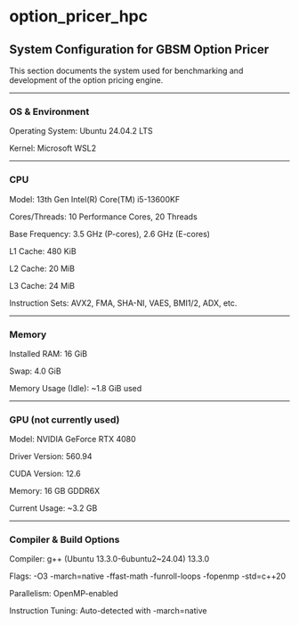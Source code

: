 # option_pricer_hpc

## System Configuration for GBSM Option Pricer

This section documents the system used for benchmarking and development of the option pricing engine.

---------------------------------------------------------------------------------------------------------

### OS & Environment

Operating System: Ubuntu 24.04.2 LTS

Kernel: Microsoft WSL2

---------------------------------------------------------------------------------------------------------

### CPU

Model: 13th Gen Intel(R) Core(TM) i5-13600KF

Cores/Threads: 10 Performance Cores, 20 Threads

Base Frequency: 3.5 GHz (P-cores), 2.6 GHz (E-cores)

L1 Cache: 480 KiB

L2 Cache: 20 MiB

L3 Cache: 24 MiB

Instruction Sets: AVX2, FMA, SHA-NI, VAES, BMI1/2, ADX, etc.

---------------------------------------------------------------------------------------------------------

### Memory

Installed RAM: 16 GiB

Swap: 4.0 GiB

Memory Usage (Idle): ~1.8 GiB used

---------------------------------------------------------------------------------------------------------

### GPU (not currently used)

Model: NVIDIA GeForce RTX 4080

Driver Version: 560.94

CUDA Version: 12.6

Memory: 16 GB GDDR6X

Current Usage: ~3.2 GB

---------------------------------------------------------------------------------------------------------

### Compiler & Build Options

Compiler: g++ (Ubuntu 13.3.0-6ubuntu2~24.04) 13.3.0

Flags: -O3 -march=native -ffast-math -funroll-loops -fopenmp -std=c++20

Parallelism: OpenMP-enabled

Instruction Tuning: Auto-detected with -march=native